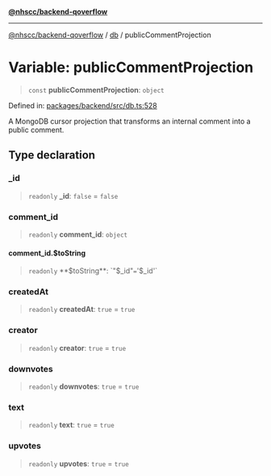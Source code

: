 [**@nhscc/backend-qoverflow**](../../README.md)

***

[@nhscc/backend-qoverflow](../../README.md) / [db](../README.md) / publicCommentProjection

# Variable: publicCommentProjection

> `const` **publicCommentProjection**: `object`

Defined in: [packages/backend/src/db.ts:528](https://github.com/nhscc/qoverflow.api.hscc.bdpa.org/blob/b629239838bf73900bba2996b8dcfbc432755e21/packages/backend/src/db.ts#L528)

A MongoDB cursor projection that transforms an internal comment into a public
comment.

## Type declaration

### \_id

> `readonly` **\_id**: `false` = `false`

### comment\_id

> `readonly` **comment\_id**: `object`

#### comment\_id.$toString

> `readonly` **$toString**: `"$_id"` = `'$_id'`

### createdAt

> `readonly` **createdAt**: `true` = `true`

### creator

> `readonly` **creator**: `true` = `true`

### downvotes

> `readonly` **downvotes**: `true` = `true`

### text

> `readonly` **text**: `true` = `true`

### upvotes

> `readonly` **upvotes**: `true` = `true`
